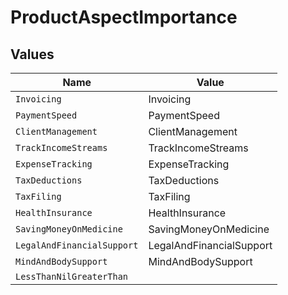 # ProductAspectImportance


## Values

| Name                       | Value                      |
| -------------------------- | -------------------------- |
| `Invoicing`                | Invoicing                  |
| `PaymentSpeed`             | PaymentSpeed               |
| `ClientManagement`         | ClientManagement           |
| `TrackIncomeStreams`       | TrackIncomeStreams         |
| `ExpenseTracking`          | ExpenseTracking            |
| `TaxDeductions`            | TaxDeductions              |
| `TaxFiling`                | TaxFiling                  |
| `HealthInsurance`          | HealthInsurance            |
| `SavingMoneyOnMedicine`    | SavingMoneyOnMedicine      |
| `LegalAndFinancialSupport` | LegalAndFinancialSupport   |
| `MindAndBodySupport`       | MindAndBodySupport         |
| `LessThanNilGreaterThan`   | <nil>                      |